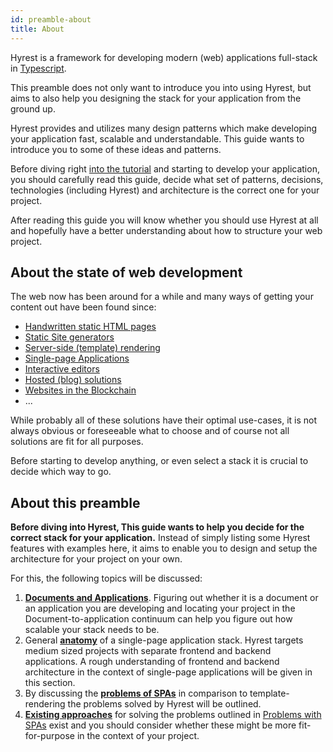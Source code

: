 ```yaml
---
id: preamble-about
title: About
---
```


Hyrest is a framework for developing modern (web) applications full-stack in [Typescript](https://www.typescriptlang.org/).

This preamble does not only want to introduce you into using Hyrest, but aims to also help you designing the stack for your application
from the ground up.

Hyrest provides and utilizes many design patterns which make developing your application fast, scalable and understandable.
This guide wants to introduce you to some of these ideas and patterns.

Before diving right [into the tutorial](tutorial-about) and starting to develop your application, you should carefully read this guide,
decide what set of patterns, decisions, technologies (including Hyrest) and architecture is the correct one for your project.

After reading this guide you will know whether you should use Hyrest at all and hopefully have a better understanding about how to structure your web project.

## About the state of web development

The web now has been around for a while and many ways of getting your content out have been found since:

- [Handwritten static HTML pages](https://en.wikipedia.org/wiki/HTML)
- [Static Site generators](https://www.staticgen.com/)
- [Server-side (template) rendering](https://en.wikipedia.org/wiki/Server-side_scripting)
- [Single-page Applications](https://en.wikipedia.org/wiki/Single-page_application)
- [Interactive editors](https://en.wikipedia.org/wiki/List_of_HTML_editors)
- [Hosted (blog) solutions](https://en.wikipedia.org/wiki/Blog)
- [Websites in the Blockchain](https://www.reddit.com/r/Bitcoin/comments/544iwk/host_webpage_on_blockchain/)
- ...

While probably all of these solutions have their optimal use-cases, it is not always obvious or foreseeable what to choose and of course not all solutions are fit for all purposes.

Before starting to develop anything, or even select a stack it is crucial to decide which way to go.

## About this preamble

**Before diving into Hyrest, This guide wants to help you decide for the correct stack for your application.**
Instead of simply listing some Hyrest features with examples here, it aims to enable you to design and setup the architecture for your project on your own.

For this, the following topics will be discussed:

1. **[Documents and Applications](preamble-documents-applications)**. Figuring out whether it is a document or an application you are developing and locating your project in the Document-to-application continuum can help you figure out how scalable your stack needs to be.
2. General **[anatomy](preamble-anatomy)** of a single-page application stack. Hyrest targets medium sized projects with separate frontend and backend applications. A rough understanding of frontend and backend architecture in the context of single-page applications will be given in this section.
3. By discussing the **[problems of SPAs](preamble-problems-with-spas)** in comparison to template-rendering the problems solved by Hyrest will be outlined.
4. **[Existing approaches](preamble-existing-approaches)** for solving the problems outlined in [Problems with SPAs](preamble-problems-with-spas) exist and you should consider whether these might be more fit-for-purpose in the context of your project.
